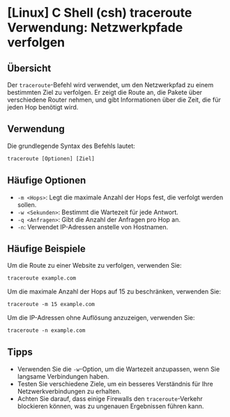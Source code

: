 # [Linux] C Shell (csh) traceroute Verwendung: Netzwerkpfade verfolgen

## Übersicht
Der `traceroute`-Befehl wird verwendet, um den Netzwerkpfad zu einem bestimmten Ziel zu verfolgen. Er zeigt die Route an, die Pakete über verschiedene Router nehmen, und gibt Informationen über die Zeit, die für jeden Hop benötigt wird.

## Verwendung
Die grundlegende Syntax des Befehls lautet:

```csh
traceroute [Optionen] [Ziel]
```

## Häufige Optionen
- `-m <Hops>`: Legt die maximale Anzahl der Hops fest, die verfolgt werden sollen.
- `-w <Sekunden>`: Bestimmt die Wartezeit für jede Antwort.
- `-q <Anfragen>`: Gibt die Anzahl der Anfragen pro Hop an.
- `-n`: Verwendet IP-Adressen anstelle von Hostnamen.

## Häufige Beispiele
Um die Route zu einer Website zu verfolgen, verwenden Sie:

```csh
traceroute example.com
```

Um die maximale Anzahl der Hops auf 15 zu beschränken, verwenden Sie:

```csh
traceroute -m 15 example.com
```

Um die IP-Adressen ohne Auflösung anzuzeigen, verwenden Sie:

```csh
traceroute -n example.com
```

## Tipps
- Verwenden Sie die `-w`-Option, um die Wartezeit anzupassen, wenn Sie langsame Verbindungen haben.
- Testen Sie verschiedene Ziele, um ein besseres Verständnis für Ihre Netzwerkverbindungen zu erhalten.
- Achten Sie darauf, dass einige Firewalls den `traceroute`-Verkehr blockieren können, was zu ungenauen Ergebnissen führen kann.